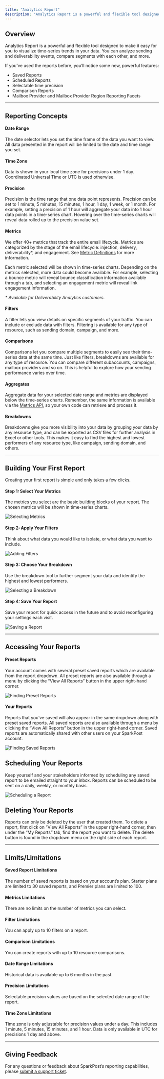 ```yaml
---
title: "Analytics Report"
description: "Analytics Report is a powerful and flexible tool designed to make it easy for you to visualize time-series trends in your data."
---
```


## Overview

Analytics Report is a powerful and flexible tool designed to make it easy for you to visualize time-series trends in your data. You can analyze sending and deliverability events, compare segments with each other, and more.

If you’ve used the reports before, you’ll notice some new, powerful features:

- Saved Reports
- Scheduled Reports
- Selectable time precision
- Comparison Reports
- Mailbox Provider and Mailbox Provider Region Reporting Facets

---

## Reporting Concepts

#### Date Range

The date selector lets you set the time frame of the data you want to view. All data presented in the report will be limited to the date and time range you set.

#### Time Zone

Data is shown in your local time zone for precisions under 1 day. Coordinated Universal Time or UTC is used otherwise.

#### Precision

Precision is the time range that one data point represents. Precision can be set to 1 minute, 5 minutes, 15 minutes, 1 hour, 1 day, 1 week, or 1 month. For example, setting a precision of 1 hour will aggregate your data into 1 hour data points in a time-series chart. Hovering over the time-series charts will reveal data rolled up to the precision value set.

#### Metrics

We offer 40+ metrics that track the entire email lifecycle. Metrics are categorized by the stage of the email lifecycle: injection, delivery, deliverability\*, and engagement. See [Metric Definitions](https://www.sparkpost.com/docs/reporting/metrics-definitions/) for more information.

Each metric selected will be shown in time-series charts. Depending on the metrics selected, more data could become available. For example, selecting a bounce metric will reveal bounce classification information available through a tab, and selecting an engagement metric will reveal link engagement information.

_\* Available for Deliverability Analytics customers._

#### Filters

A filter lets you view details on specific segments of your traffic. You can include or exclude data with filters. Filtering is available for any type of resource, such as sending domain, campaign, and more.

#### Comparisons

Comparisons let you compare multiple segments to easily see their time-series data at the same time. Just like filters, breakdowns are available for any type of resource. You can compare different subaccounts, campaigns, mailbox providers and so on. This is helpful to explore how your sending performance varies over time.

#### Aggregates

Aggregate data for your selected date range and metrics are displayed below the time-series charts. Remember, the same information is available via the [Metrics API](https://developers.sparkpost.com/api/metrics/), so your own code can retrieve and process it.

#### Breakdowns

Breakdowns give you more visibility into your data by grouping your data by any resource type, and can be exported as CSV files for further analysis in Excel or other tools. This makes it easy to find the highest and lowest performers of any resource type, like campaign, sending domain, and others.

---

## Building Your First Report

Creating your first report is simple and only takes a few clicks.

#### Step 1: Select Your Metrics

The metrics you select are the basic building blocks of your report. The chosen metrics will be shown in time-series charts.

![Selecting Metrics](media/analytics-report/metrics.gif)

#### Step 2: Apply Your Filters

Think about what data you would like to isolate, or what data you want to include.

![Adding Filters](media/analytics-report/filter.gif)

#### Step 3: Choose Your Breakdown

Use the breakdown tool to further segment your data and identify the highest and lowest performers.

![Selecting a Breakdown](media/analytics-report/breakdown.gif)

#### Step 4: Save Your Report

Save your report for quick access in the future and to avoid reconfiguring your settings each visit.

![Saving a Report](media/analytics-report/save.gif)

---

## Accessing Your Reports

#### Preset Reports

Your account comes with several preset saved reports which are available from the report dropdown. All preset reports are also available through a menu by clicking the “View All Reports” button in the upper right-hand corner.

![Finding Preset Reports](media/analytics-report/preset.gif)

#### Your Reports

Reports that you’ve saved will also appear in the same dropdown along with preset saved reports. All saved reports are also available through a menu by clicking the “View All Reports” button in the upper right-hand corner. Saved reports are automatically shared with other users on your SparkPost account.

![Finding Saved Reports](media/analytics-report/reportselection.gif)

## Scheduling Your Reports

Keep yourself and your stakeholders informed by scheduling any saved report to be emailed straight to your inbox. Reports can be scheduled to be sent on a daily, weekly, or monthly basis.

![Scheduling a Report](media/analytics-report/schedule.gif)

## Deleting Your Reports

Reports can only be deleted by the user that created them. To delete a report, first click on “View All Reports” in the upper right-hand corner, then under the “My Reports” tab, find the report you want to delete. The delete button is found in the dropdown menu on the right side of each report.

---

## Limits/Limitations

#### Saved Report Limitations

The number of saved reports is based on your account’s plan. Starter plans are limited to 30 saved reports, and Premier plans are limited to 100.

#### Metrics Limitations

There are no limits on the number of metrics you can select.

#### Filter Limitations

You can apply up to 10 filters on a report.

#### Comparison Limitations

You can create reports with up to 10 resource comparisons.

#### Date Range Limitations

Historical data is available up to 6 months in the past.

#### Precision Limitations

Selectable precision values are based on the selected date range of the report.

#### Time Zone Limitations

Time zone is only adjustable for precision values under a day. This includes 1 minute, 5 minutes, 15 minutes, and 1 hour. Data is only available in UTC for precisions 1 day and above.

---

## Giving Feedback

For any questions or feedback about SparkPost’s reporting capabilities, please [submit a support ticket](https://www.sparkpost.com/submit-a-ticket/).
